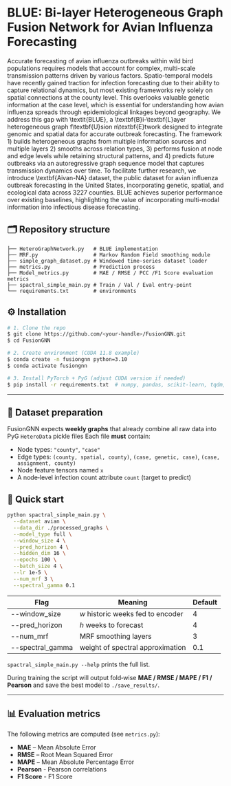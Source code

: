 # BLUE: Bi-layer Heterogeneous Graph Fusion Network for Avian Influenza Forecasting

Accurate forecasting of avian influenza outbreaks within wild bird populations requires models that account for complex, multi-scale transmission patterns driven by various factors. Spatio-temporal models have recently gained traction for infection forecasting due to their ability to capture relational dynamics, but most existing frameworks rely solely on spatial connections at the county level. This overlooks valuable genetic information at the case level, which is essential for understanding how avian influenza spreads through epidemiological linkages beyond geography. We address this gap with \textit{BLUE}, a \textbf{B}i-\textbf{L}ayer heterogeneous graph f\textbf{U}sion n\textbf{E}twork designed to integrate genomic and spatial data for accurate outbreak forecasting. The framework 1) builds heterogeneous graphs from multiple information sources and multiple layers 2) smooths across relation types, 3) performs fusion at node and edge levels while retaining structural patterns, and  4) predicts future outbreaks via an autoregressive graph sequence model that captures transmission dynamics over time.  To facilitate further research, we introduce \textbf{Aivan-NA} dataset, the public dataset for avian influenza outbreak forecasting in the United States, incorporating genetic, spatial, and ecological data across 3227 counties. BLUE achieves superior performance over existing baselines, highlighting the value of incorporating multi-modal information into infectious disease forecasting.



## 🗂️ Repository structure

```
├── HeteroGraphNetwork.py   # BLUE implementation
├── MRF.py                  # Markov Random Field smoothing module
├── simple_graph_dataset.py # Windowed time‑series dataset loader
├── metrics.py              # Prediction process
├── Model_metrics.py        # MAE / RMSE / PCC /F1 Score evaluation metrics
├── spactral_simple_main.py # Train / Val / Eval entry‑point
└── requirements.txt        # environments
```


## ⚙️ Installation

```bash
# 1. Clone the repo
$ git clone https://github.com/<your‑handle>/FusionGNN.git
$ cd FusionGNN

# 2. Create environment (CUDA 11.8 example)
$ conda create -n fusiongnn python=3.10
$ conda activate fusiongnn

# 3. Install PyTorch + PyG (adjust CUDA version if needed)
$ pip install -r requirements.txt  # numpy, pandas, scikit‑learn, tqdm, tensorboard, pytorch, torch_geometric, scatter, etc.
```

---

## 📄 Dataset preparation

FusionGNN expects **weekly graphs** that already combine all raw data into PyG `HeteroData` pickle files
Each file **must** contain:

* Node types: `"county"`, `"case"`
* Edge types: `(county, spatial, county)`, `(case, genetic, case)`, `(case, assignment, county)`
* Node feature tensors named `x`
* A node‑level infection count attribute `count` (target to predict)


## 🚀 Quick start

```bash
python spactral_simple_main.py \
  --dataset avian \
  --data_dir ./processed_graphs \
  --model_type full \
  --window_size 4 \
  --pred_horizon 4 \
  --hidden_dim 16 \
  --epochs 100 \
  --batch_size 4 \
  --lr 1e-5 \
  --num_mrf 3 \
  --spectral_gamma 0.1
```

| Flag             | Meaning                           | Default |
| ---------------- | --------------------------------- | ------- |
| --window_size    | $w$ historic weeks fed to encoder | 4       |
| --pred_horizon   | $h$ weeks to forecast             | 4       |
| --num_mrf        | MRF smoothing layers              | 3       |
| --spectral_gamma | weight of spectral approximation  | 0.1     |

`spactral_simple_main.py --help` prints the full list.

During training the script will output fold‑wise **MAE / RMSE / MAPE / F1 / Pearson** and save the best model to `./save_results/`.

---

## 📊 Evaluation metrics

The following metrics are computed (see `metrics.py`):

* **MAE** – Mean Absolute Error
* **RMSE** – Root Mean Squared Error
* **MAPE** – Mean Absolute Percentage Error
* **Pearson** - Pearson correlations
* **F1 Score** - F1 Score

